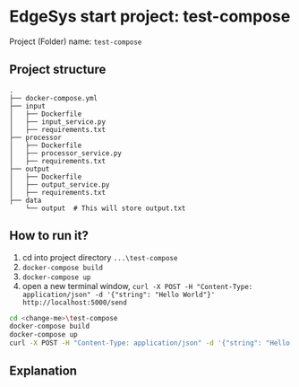 
# EdgeSys start project: test-compose

Project (Folder) name: `test-compose`

## Project structure

```
.  
├── docker-compose.yml
├── input
│   ├── Dockerfile
│   ├── input_service.py
│   ├── requirements.txt
├── processor
│   ├── Dockerfile
│   ├── processor_service.py
│   ├── requirements.txt
├── output
│   ├── Dockerfile
│   ├── output_service.py
│   ├── requirements.txt
├── data
    └── output  # This will store output.txt
```

## How to run it?

1. cd into project directory `...\test-compose`
2. `docker-compose build`
3. `docker-compose up`
4. open a new terminal window, `curl -X POST -H "Content-Type: application/json" -d '{"string": "Hello World"}' http://localhost:5000/send`

```bash
cd <change-me>\test-compose
docker-compose build
docker-compose up
curl -X POST -H "Content-Type: application/json" -d '{"string": "Hello World"}' http://localhost:5000/send
```

## Explanation

